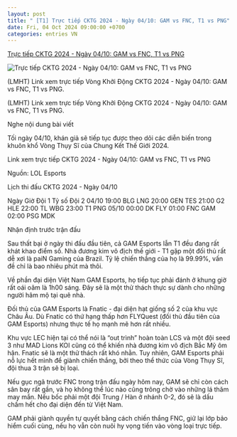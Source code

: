 ```yaml
---
layout: post
title: " [T1] Trực tiếp CKTG 2024 - Ngày 04/10: GAM vs FNC, T1 vs PNG"
date: Fri, 04 Oct 2024 09:00:00 +0700
categories: entries VN
---
```

[Trực tiếp CKTG 2024 - Ngày 04/10: GAM vs FNC, T1 vs PNG](https://thethao247.vn/400-truc-tiep-cktg-2024-ngay-04-10-gam-vs-fnc-t1-vs-png-d344033.html)

![Trực tiếp CKTG 2024 - Ngày 04/10: GAM vs FNC, T1 vs PNG](https://cdn-img.thethao247.vn/storage/files/haibui/social-thumb/2024/10/04/461291903-940799908086726-6415836392904022342-n-1728012204-102725.jpg)

(LMHT) Link xem trực tiếp Vòng Khởi Động CKTG 2024 - Ngày 04/10: GAM vs FNC, T1 vs PNG.

(LMHT) Link xem trực tiếp Vòng Khởi Động CKTG 2024 - Ngày 04/10: GAM vs FNC, T1 vs PNG.

Nghe nội dung bài viết

Tối ngày 04/10, khán giả sẽ tiếp tục được theo dõi các diễn biến trong khuôn khổ Vòng Thụy Sĩ của Chung Kết Thế Giới 2024.

Link xem trực tiếp CKTG 2024 - Ngày 04/10: GAM vs FNC, T1 vs PNG

Nguồn: LOL Esports

Lịch thi đấu CKTG 2024 - Ngày 04/10

Ngày Giờ Đội 1 Tỷ số Đội 2 04/10 19:00 BLG LNG 20:00 GEN TES 21:00 G2 HLE 22:00 TL WBG 23:00 T1 PNG 05/10 00:00 DK FLY 01:00 FNC GAM 02:00 PSG MDK

Nhận định trước trận đấu

Sau thất bại ở ngày thi đấu đầu tiên, cả GAM Esports lẫn T1 đều đang rất khát khao điểm số. Nhà đương kim vô địch thế giới - T1 gặp một đối thủ rất dễ xơi là paiN Gaming của Brazil. Tỷ lệ chiến thắng của họ là 99.99%, vấn đề chỉ là bao nhiêu phút mà thôi.

Về phần đại diện Việt Nam GAM Esports, họ tiếp tục phải đánh ở khung giờ rất oái oăm là 1h00 sáng. Đây sẽ là một thử thách thực sự dành cho những người hâm mộ tại quê nhà.

Đối thủ của GAM Esports là Fnatic - đại diện hạt giống số 2 của khu vực Châu Âu. Dù Fnatic có thứ hạng thấp hơn FLYQuest (đối thủ đầu tiên của GAM Esports) nhưng thực tế họ mạnh mẽ hơn rất nhiều.

Khu vực LEC hiện tại có thể nói là “out trình” hoàn toàn LCS và một đội seed 3 như MAD Lions KOI cũng có thể khiến nhà đương kim vô địch Bắc Mỹ ôm hận. Fnatic sẽ là một thử thách rất khó nhằn. Tuy nhiên, GAM Esports phải nỗ lực hết mình để giành chiến thắng, bởi theo thể thức của Vòng Thụy Sĩ, đội thua 3 trận sẽ bị loại.

Nếu gục ngã trước FNC trong trận đấu ngày hôm nay, GAM sẽ chỉ còn cách sân bay rất gần, và họ không thể lúc nào cũng trông chờ vào những lá thăm may mắn. Nếu bốc phải một đội Trung / Hàn ở nhánh 0-2, đó sẽ là dấu chấm hết cho đại diện đến từ Việt Nam.

GAM phải giành quyền tự quyết bằng cách chiến thắng FNC, giữ lại lớp bảo hiểm cuối cùng, nếu họ vẫn còn nuôi hy vọng tiến vào vòng loại trực tiếp.

